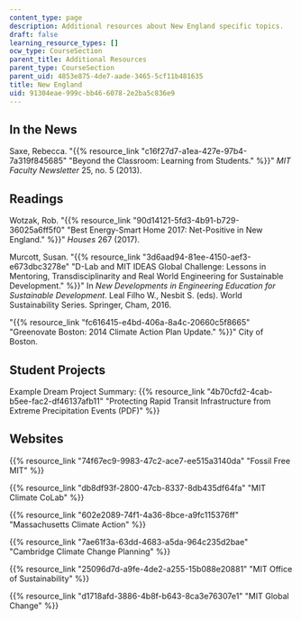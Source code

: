 ```yaml
---
content_type: page
description: Additional resources about New England specific topics.
draft: false
learning_resource_types: []
ocw_type: CourseSection
parent_title: Additional Resources
parent_type: CourseSection
parent_uid: 4853e875-4de7-aade-3465-5cf11b481635
title: New England
uid: 91304eae-999c-bb46-6078-2e2ba5c836e9
---
```

## In the News

Saxe, Rebecca. "{{% resource_link "c16f27d7-a1ea-427e-97b4-7a319f845685" "Beyond the Classroom: Learning from Students." %}}" *MIT Faculty Newsletter* 25, no. 5 (2013).  

## Readings

Wotzak, Rob. "{{% resource_link "90d14121-5fd3-4b91-b729-36025a6ff5f0" "Best Energy-Smart Home 2017: Net-Positive in New England." %}}" *Houses* 267 (2017).

Murcott, Susan. "{{% resource_link "3d6aad94-81ee-4150-aef3-e673dbc3278e" "D-Lab and MIT IDEAS Global Challenge: Lessons in Mentoring, Transdisciplinarity and Real World Engineering for Sustainable Development." %}}" In *New Developments in Engineering Education for Sustainable Development*. Leal Filho W., Nesbit S. (eds). World Sustainability Series. Springer, Cham, 2016.

"{{% resource_link "fc616415-e4bd-406a-8a4c-20660c5f8665" "Greenovate Boston: 2014 Climate Action Plan Update." %}}" City of Boston. 

## Student Projects

Example Dream Project Summary: {{% resource_link "4b70cfd2-4cab-b5ee-fac2-df46137afb11" "Protecting Rapid Transit Infrastructure from Extreme Precipitation Events (PDF)" %}}

## Websites

{{% resource_link "74f67ec9-9983-47c2-ace7-ee515a3140da" "Fossil Free MIT" %}}

{{% resource_link "db8df93f-2800-47cb-8337-8db435df64fa" "MIT Climate CoLab" %}}

{{% resource_link "602e2089-74f1-4a36-8bce-a9fc115376ff" "Massachusetts Climate Action" %}}

{{% resource_link "7ae61f3a-63dd-4683-a5da-964c235d2bae" "Cambridge Climate Change Planning" %}}

{{% resource_link "25096d7d-a9fe-4de2-a255-15b088e20881" "MIT Office of Sustainability" %}}

{{% resource_link "d1718afd-3886-4b8f-b643-8ca3e76307e1" "MIT Global Change" %}}